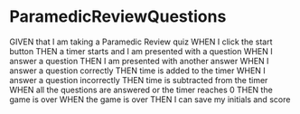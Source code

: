 # ParamedicReviewQuestions
GIVEN that I am taking a Paramedic Review quiz
WHEN I click the start button
THEN a timer starts and I am presented with a question
WHEN I answer a question
THEN I am presented with another answer
WHEN I answer a question correctly
THEN time is added to the timer
WHEN I answer a question incorrectly
THEN time is subtracted from the timer
WHEN all the questions are answered or the timer reaches 0
THEN the game is over
WHEN the game is over 
THEN I can save my initials and score